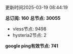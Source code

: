 更新时间2025-03-19 08:44:19

**总订阅: 160**
**总节点: 30055**
- vless节点: 9498
- hysteria2节点: 2

**google ping有效节点: 741**
